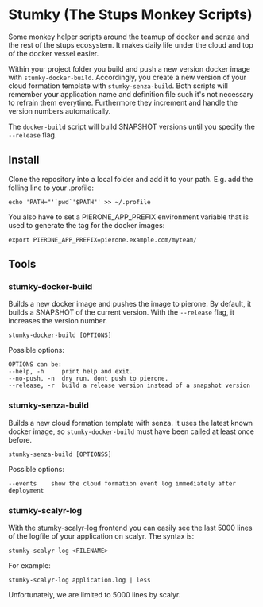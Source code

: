 # Stumky (The Stups Monkey Scripts)

Some monkey helper scripts around the teamup of docker and senza and the rest of the stups ecosystem. It makes daily life under the cloud and top of the docker vessel easier.

Within your project folder you build and push a new version docker image with ```stumky-docker-build```. Accordingly, you create a new version of your cloud formation template with ```stumky-senza-build```. Both scripts will remember your application name and definition file such it's not necessary to refrain them everytime. Furthermore they increment and handle the version numbers automatically.

The ```docker-build``` script will build SNAPSHOT versions until you specify the ```--release``` flag. 

## Install

Clone the repository into a local folder and add it to your path. E.g. add the folling line to your .profile:

    echo 'PATH="'`pwd`'$PATH"' >> ~/.profile

You also have to set a PIERONE_APP_PREFIX environment variable that is used to generate the tag for the docker images:

    export PIERONE_APP_PREFIX=pierone.example.com/myteam/

## Tools

### stumky-docker-build

Builds a new docker image and pushes the image to pierone. By default, it builds a SNAPSHOT of the current version. With the ```--release``` flag, it increases the version number.

    stumky-docker-build [OPTIONS]

Possible options:

```
OPTIONS can be:
--help, -h     print help and exit.
--no-push, -n  dry run. dont push to pierone.
--release, -r  build a release version instead of a snapshot version
```

### stumky-senza-build

Builds a new cloud formation template with senza. It uses the latest known docker image, so ```stumky-docker-build``` must have been called at least once before.

    stumky-senza-build [OPTIONSS]

Possible options:

```
--events    show the cloud formation event log immediately after deployment
```

### stumky-scalyr-log

With the stumky-scalyr-log frontend you can easily see the last 5000 lines of the logfile of your application on scalyr. The syntax is:

    stumky-scalyr-log <FILENAME>

For example:

    stumky-scalyr-log application.log | less

Unfortunately, we are limited to 5000 lines by scalyr.

